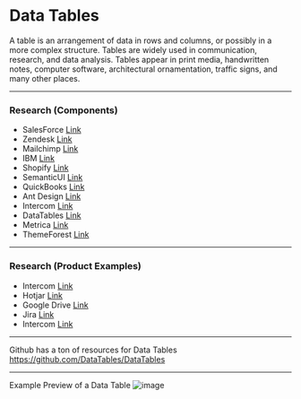 # Data Tables

A table is an arrangement of data in rows and columns, or possibly in a more complex structure. Tables are widely used in communication, research, and data analysis. Tables appear in print media, handwritten notes, computer software, architectural ornamentation, traffic signs, and many other places.

---

### Research (Components)

- SalesForce [Link](https://developer.salesforce.com/docs/component-library/bundle/lightning:datatable/example)
- Zendesk [Link](https://garden.zendesk.com/react-components/tables/)
- Mailchimp [Link](https://ux.mailchimp.com/patterns/tables)
- IBM [Link](https://www.carbondesignsystem.com/components/data-table/usage/)
- Shopify [Link](https://polaris.shopify.com/components/lists-and-tables/data-table)
- SemanticUI [Link](https://react.semantic-ui.com/collections/table/)
- QuickBooks [Link](https://designsystem.quickbooks.com/component/tables/)
- Ant Design [Link](https://ant.design/docs/spec/data-display#header)
- Intercom [Link](https://www.intercom.com/)
- DataTables [Link](https://datatables.net/)
- Metrica [Link](https://mannatthemes.com/metrica/light/analytics/analytics-reports.html)
- ThemeForest [Link](https://themeforest.net/category/site-templates/admin-templates)

---

### Research (Product Examples)

- Intercom [Link](https://www.intercom.com/)
- Hotjar [Link](https://www.hotjar.com/)
- Google Drive [Link](https://drive.google.com/)
- Jira [Link](https://www.atlassian.com/software/jira)
- Intercom [Link](https://www.intercom.com/)

---

Github has a ton of resources for Data Tables https://github.com/DataTables/DataTables

---

Example Preview of a Data Table 
![image](https://cpdocs3.netlify.com/images/Components/Data-Table/Data-Grid-Desktop-Hover.png)

